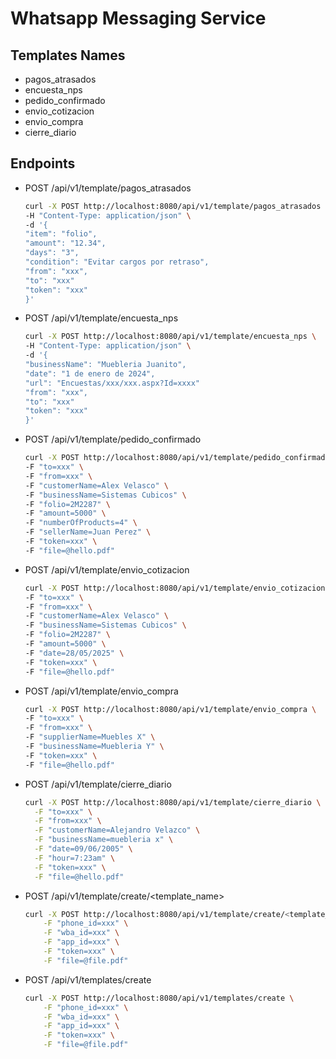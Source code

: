 # Whatsapp Messaging Service

## Templates Names
* pagos_atrasados
* encuesta_nps
* pedido_confirmado
* envio_cotizacion
* envio_compra
* cierre_diario

## Endpoints

* POST /api/v1/template/pagos_atrasados
    ```bash 
    curl -X POST http://localhost:8080/api/v1/template/pagos_atrasados \
    -H "Content-Type: application/json" \
    -d '{
    "item": "folio",
    "amount": "12.34",
    "days": "3",
    "condition": "Evitar cargos por retraso",
    "from": "xxx",
    "to": "xxx"
    "token": "xxx"
    }'
    ```


* POST /api/v1/template/encuesta_nps
    ```bash 
    curl -X POST http://localhost:8080/api/v1/template/encuesta_nps \
    -H "Content-Type: application/json" \
    -d '{
    "businessName": "Muebleria Juanito",
    "date": "1 de enero de 2024",
    "url": "Encuestas/xxx/xxx.aspx?Id=xxxx"
    "from": "xxx",
    "to": "xxx"
    "token": "xxx"
    }'
    ```

* POST /api/v1/template/pedido_confirmado
    ```bash 
    curl -X POST http://localhost:8080/api/v1/template/pedido_confirmado \
    -F "to=xxx" \
    -F "from=xxx" \
    -F "customerName=Alex Velasco" \
    -F "businessName=Sistemas Cubicos" \
    -F "folio=2M2287" \
    -F "amount=5000" \
    -F "numberOfProducts=4" \
    -F "sellerName=Juan Perez" \
    -F "token=xxx" \
    -F "file=@hello.pdf"
    ```


* POST /api/v1/template/envio_cotizacion
    ```bash 
    curl -X POST http://localhost:8080/api/v1/template/envio_cotizacion \
    -F "to=xxx" \
    -F "from=xxx" \
    -F "customerName=Alex Velasco" \
    -F "businessName=Sistemas Cubicos" \
    -F "folio=2M2287" \
    -F "amount=5000" \
    -F "date=28/05/2025" \
    -F "token=xxx" \
    -F "file=@hello.pdf"
    ```

* POST /api/v1/template/envio_compra
    ```bash 
    curl -X POST http://localhost:8080/api/v1/template/envio_compra \
    -F "to=xxx" \
    -F "from=xxx" \
    -F "supplierName=Muebles X" \
    -F "businessName=Muebleria Y" \
    -F "token=xxx" \
    -F "file=@hello.pdf"
    ```

* POST /api/v1/template/cierre_diario
    ```bash 
    curl -X POST http://localhost:8080/api/v1/template/cierre_diario \
      -F "to=xxx" \
      -F "from=xxx" \
      -F "customerName=Alejandro Velazco" \
      -F "businessName=muebleria x" \
      -F "date=09/06/2005" \
      -F "hour=7:23am" \
      -F "token=xxx" \
      -F "file=@hello.pdf"
    ```



* POST /api/v1/template/create/<template_name>
    ```bash 
    curl -X POST http://localhost:8080/api/v1/template/create/<template_name> \
        -F "phone_id=xxx" \
        -F "wba_id=xxx" \
        -F "app_id=xxx" \
        -F "token=xxx" \
        -F "file=@file.pdf"
    ```

* POST /api/v1/templates/create
    ```bash 
    curl -X POST http://localhost:8080/api/v1/templates/create \
        -F "phone_id=xxx" \
        -F "wba_id=xxx" \
        -F "app_id=xxx" \
        -F "token=xxx" \
        -F "file=@file.pdf"
    ```
